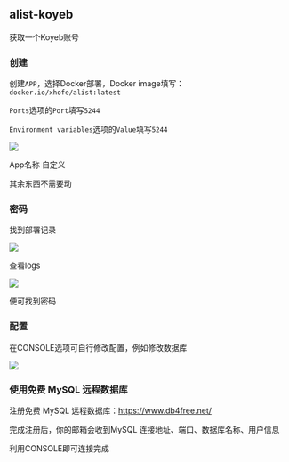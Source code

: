 ## alist-koyeb

获取一个Koyeb账号

### 创建

创建`APP`，选择Docker部署，Docker image填写：`docker.io/xhofe/alist:latest`

`Ports`选项的`Port`填写`5244`

`Environment variables`选项的`Value`填写`5244`

![](https://i0.hdslb.com/bfs/album/2b4e96a23c76a56cf9ec5027052cdba0222c92cf.png)

App名称 自定义

其余东西不需要动

### 密码

找到部署记录

![](https://i0.hdslb.com/bfs/album/ad2f6f12e58bd65535ae85734a839ecd7478435c.png)

查看logs

![](https://i0.hdslb.com/bfs/album/e4810ce4156d66edb4e2d5cadc55b4391de8a68d.png)

便可找到密码

### 配置

在CONSOLE选项可自行修改配置，例如修改数据库

![](https://i0.hdslb.com/bfs/album/7972c4a48b26078e97f1fc2e073a080186e8f355.png)

### 使用免费 MySQL 远程数据库

注册免费 MySQL 远程数据库：https://www.db4free.net/

完成注册后，你的邮箱会收到MySQL 连接地址、端口、数据库名称、用户信息

利用CONSOLE即可连接完成
